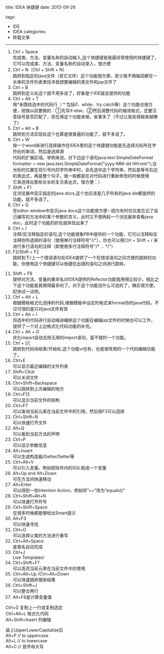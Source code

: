 title: IDEA 快捷键
date: 2013-09-26

tags:
 - IDE
 - IDEA
categories:
 - 转载文章
---

1. Ctrl + Space  
完成类、方法、变量名称的自动输入,这个快捷键是我最经常使用的快捷键了，它可以完成类、方法、变量名称的自动录入，很方便  
2. Ctrl + N（Ctrl + Shift + N）  
跳转到指定的java文件（其它文件）这个功能很方便，至少我不用每回都在一长串的文件列表里找寻我想要编辑的类文件和jsp文件了  
3. Ctrl + B  
跳转到定义处这个就不用多说了，好象是个IDE就会提供的功能  
4. Ctrl + Alt + T  
用*来围绕选中的代码行（ * 包括if、while、try catch等）这个功能也很方便，把我以前要做的：①先写if-else，②然后调整代码的缩进格式，还要注意括号是否匹配了，现在用这个功能来做，省事多了（不过让我变得越来越懒了）  
5. Ctrl + Alt + B  
跳转到方法实现处这个也算是很普遍的功能了，就不多说了。  
6. Ctrl + W  
按一个word来进行选择操作在IDEA里的这个快捷键功能是先选择光标所在字符处的单词，然后是选择源  
代码的扩展区域。举例来说，对下边这个语句java.text.SimpleDateFormat formatter = new java.text.SimpleDateFormat("yyyy-MM-dd HH:mm");当光标的位置在双引号内的字符串中时，会先选中这个字符串，然后是等号右边的表达式，再是整个句子。我一般都是在对代码进行重新修改的时候使用  
它来选择出那些长长的复合表达式，很方便：）  
7. Shift + F1  
在浏览器中显示指定的java docs,这个也应该是几乎所有的java ide都提供的功能，就不多说了。  
8. Ctrl + Q  
在editor window中显示java docs这个功能很方便--因为有时仅仅是忘记了自己编写的方法中的某个参数的含义，此时又不想再起一个浏览器来查看java doc，此时这个功能的好处就体现出来了  
9. Ctrl + /  
注释/反注释指定的语句,这个功能很象PB中提供的一个功能，它可以注释和反注释你所选择的语句（使用单行注释符号"//"），你也可以用Ctrl + Shift + / 来进行多行语句的注释（即使用多行注释符号"/* ... */"）  
10. F2/Shift + F2  
跳转到下/上一个错误语句处IDEA提供了一个在错误语句之间方便的跳转的功能，你使用这个快捷键可以快捷在出错的语句之间进行跳转。
<!--more-->  
11. Shift + F6  
提供对方法、变量的重命名对IDEA提供的Refector功能我用得比较少，相比之下这个功能是我用得最多的了。对于这个功能没什么可说的了，确实很方便，赶快试一试吧。  
12. Ctrl + Alt + L  
根据模板格式化选择的代码,根据模板中设定的格式来format你的java代码，不过可惜的是只对java文件有效  
13. Ctrl + Alt + I  
将选中的代码进行自动缩进编排这个功能在编辑jsp文件的时候也可以工作，提供了一个对上边格式化代码功能的补充。  
14. Ctrl + Alt + O  
优化import自动去除无用的import语句，蛮不错的一个功能。  
15. Ctrl + ]/[  
跳转到代码块结束/开始处,这个功能vi也有，也是很常用的一个代码编辑功能了。
16. Ctrl+E  
可以显示最近编辑的文件列表  
17. Shift+Click  
可以关闭文件  
18. Ctrl+Shift+Backspace  
可以跳转到上次编辑的地方  
19. Ctrl+F12  
可以显示当前文件的结构  
20. Ctrl+F7  
可以查询当前元素在当前文件中的引用，然后按F3可以选择  
21. Ctrl+Shift+N  
可以快速打开文件  
22. Alt+Q  
可以看到当前方法的声明  
23. Ctrl+P  
可以显示参数信息  
25. Alt+Insert  
可以生成构造器/Getter/Setter等  
26. Ctrl+Alt+V  
可以引入变量。例如把括号内的SQL赋成一个变量  
27. Alt+Up and Alt+Down  
可在方法间快速移动  
28. Alt+Enter  
可以得到一些Intention Action，例如将”==”改为”equals()”  
29. Ctrl+Shift+Alt+N  
可以快速打开符号  
30. Ctrl+Shift+Space  
在很多时候都能够给出Smart提示  
31. Alt+F3  
可以快速寻找  
32. Ctrl+O  
可以选择父类的方法进行重写  
33. Ctrl+Alt+Space  
是类名自动完成  
34. Ctrl+J  
Live Templates!  
35. Ctrl+Shift+F7  
可以高亮当前元素在当前文件中的使用  
36. Ctrl+Alt+Up /Ctrl+Alt+Down  
可以快速跳转搜索结果  
37. Ctrl+Shift+J  
可以整合两行  
38. Alt+F8是计算变量值  

Ctrl+D 复制上一行或复制选定  
Ctrl+Alt+L 格式化代码  
Alt+Shift+Insert 列编辑  

装上UpperLowerCapitalize后  
Alt+P // to uppercase  
Alt+L // to lowercase  
Alt+C // 首字母大写 